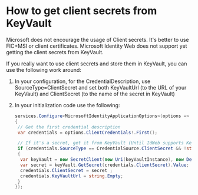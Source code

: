 # How to get client secrets from KeyVault

Microsoft does not encourage the usage of Client secrets. It's better to use FIC+MSI or client certificates.
Microsoft Identity Web does not support yet getting the client secrets from KeyVault.

If you really want to use client secrets and store them in KeyVault, you can use the following work around:

1. In your configuration, for the CredentialDescription, use SourceType=ClientSecret and set both KeyVaultUrl (to the URL of your KeyVault) and ClientSecret (to the name of the secret in KeyVault)

2. In your initialization code use the following:

   ```csharp
   services.Configure<MicrosoftIdentityApplicationOptions>(options =>
   {
    // Get the first credential description
    var credentials = options.ClientCredentials!.First();

    // If it's a secret, get it from KeyVault (Until IdWeb supports KeyVault secrets directly)
    if (credentials.SourceType == CredentialSource.ClientSecret && !string.IsNullOrEmpty(credentials.KeyVaultUrl))
    {
     var keyVault = new SecretClient(new Uri(keyVaultInstance), new DefaultAzureCredential());
     var secret = keyVault.GetSecret(credentials.ClientSecret).Value;
     credentials.ClientSecret = secret ;
     credentials.KeyVaultUrl = string.Empty;
    }
   });
   ```